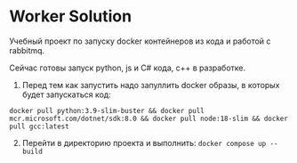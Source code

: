 # Worker Solution

Учебный проект по запуску docker контейнеров из кода и работой с rabbitmq.

Сейчас готовы запуск python, js и C# кода, с++ в разработке.

1. Перед тем как запустить надо запуллить docker образы, в которых будет запускаться код: 

`docker pull python:3.9-slim-buster && docker pull  mcr.microsoft.com/dotnet/sdk:8.0 && docker pull node:18-slim && docker pull gcc:latest`

2. Перейти в директорию проекта и выполнить:
`docker compose up --build`
